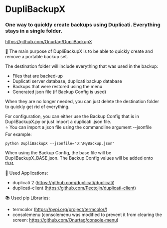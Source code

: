 # DupliBackupX
### One way to quickly create backups using Duplicati. Everything stays in a single folder.  
https://github.com/Onurtag/DupliBackupX

📑 The main purpose of DupliBackupX is to be able to quickly create and remove a portable backup set.

The destination folder will include everything that was used in the backup:
- Files that are backed-up
- Duplicati server database, duplicati backup database
- Backups that were restored using the menu
- Generated json file (if Backup Config is used)  

When they are no longer needed, you can just delete the destination folder to quickly get rid of everything.

For configuration, you can either use the Backup Config that is in DupliBackupX.py or just import a duplicati .json file.  
⭐ You can import a json file using the commandline argument --jsonfile  
    For example:  
     
    python DupliBackupX --jsonfile="D:\MyBackup.json"

 When using the Backup Config, the base file will be DupliBackupX_BASE.json. The Backup Config values will be added onto that.


👟 Used Applications:
- duplicati 2 (https://github.com/duplicati/duplicati)
- duplicati-client (https://github.com/Pectojin/duplicati-client)

📚 Used pip Libraries:
- termcolor (https://pypi.org/project/termcolor/)
- consolemenu (consolemenu was modified to prevent it from clearing the screen: https://github.com/Onurtag/console-menu)

